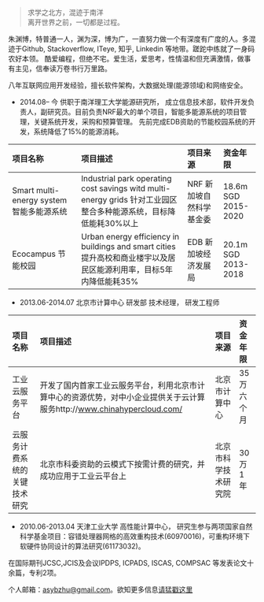 > 求学之北方，混迹于南洋  
> 离开世界之前，一切都是过程。

朱渊博，特普通一人，渊为深，博为广，一直努力做一个有深度有广度的人。多混迹于Github, Stackoverflow, ITeye, 知乎, Linkedin 等地带。蹉跎中练就了一身码农好本领。 酷爱编程，但绝不宅。爱生活，爱思考，性情温和但充满激情，做事有主见，信奉读万卷书行万里路。

八年互联网应用开发经验，擅长软件架构，大数据处理(能源领域)和网络安全。

-  2014.08– 今   供职于南洋理工大学能源研究所， 成立信息技术部，软件开发负责人，副研究员。目前负责NRF最大的单个项目，智能多能源系统的项目管理，关键系统开发，采购和预算管理。 先前完成EDB资助的节能校园系统的开发，系统降低了15%的能源消耗。 


| 项目名称 | 项目描述 | 项目来源 | 资金年限 |
|:--------|:-------|:--------|:--------|
| Smart multi-energy system 智能多能源系统   | Industrial park operating cost savings witd multi-energy grids 针对工业园区整合多种能源系统，目标降低能耗30%以上   | NRF 新加坡自然科学基金委   | 18.6m SGD <br>2015-2020|
|Ecocampus 节能校园|Urban energy efficiency in buildings and smart cities 提升高校和商业楼宇以及居民区能源利用率，目标5年内降低能耗35%|EDB 新加坡经济发展局|20.1m SGD<br>2013-2018|
		

-  2013.06-2014.07  北京市计算中心 研发部    技术经理， 研发工程师 

| 项目名称 | 项目描述 | 项目来源 | 资金年限 |
|:--------|:-------|:--------|:--------|
| 工业云服务平台 | 开发了国内首家工业云服务平台，利用北京市计算中心的资源优势，对中小企业提供关于云计算服务http://www.chinahypercloud.com/ | 北京市计算中心 | 35 万<br>六个月 |
| 云服务计费系统的关键技术研究 | 北京市科委资助的云模式下按需计费的研究，并成功应用于工业云平台上 | 北京市科学技术研究院 | 30万<br>1年 |

-  2010.06-2013.04   天津工业大学    高性能计算中心， 研究生参与两项国家自然科学基金项目：容错处理器网格的高效重构技术(60970016)，可重构环境下软硬件协同设计的算法研究(61173032)。

在国际期刊JCSC,JCIS及会议IPDPS, ICPADS, ISCAS, COMPSAC  等发表论文十余篇，专利2项。  

个人邮箱：<asybzhu@gmail.com>。欲知更多信息[请猛戳这里](http://freerambo.com/portfolio)